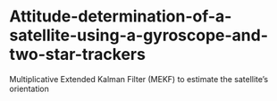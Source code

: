 # Attitude-determination-of-a-satellite-using-a-gyroscope-and-two-star-trackers
Multiplicative Extended Kalman Filter (MEKF) to estimate the satellite’s orientation
